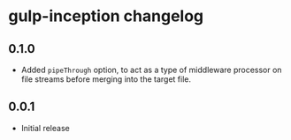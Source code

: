 # gulp-inception changelog

## 0.1.0
- Added `pipeThrough` option, to act as a type of middleware processor on file
streams before merging into the target file.

## 0.0.1
- Initial release
